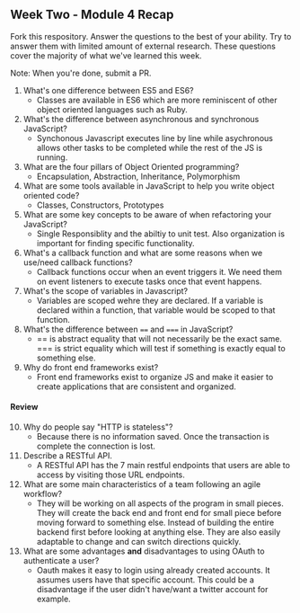 ## Week Two - Module 4 Recap

Fork this respository. Answer the questions to the best of your ability. Try to answer them with limited amount of external research. These questions cover the majority of what we've learned this week. 

Note: When you're done, submit a PR. 

1. What's one difference between ES5 and ES6?
    * Classes are available in ES6 which are more reminiscent of other object oriented languages such as Ruby. 
2. What's the difference between asynchronous and synchronous JavaScript? 
    * Synchonous Javascript executes line by line while asychronous allows other tasks to be completed while the rest of the JS is running.
3. What are the four pillars of Object Oriented programming?
    * Encapsulation, Abstraction, Inheritance, Polymorphism
4. What are some tools available in JavaScript to help you write object oriented code?
    * Classes, Constructors, Prototypes
5. What are some key concepts to be aware of when refactoring your JavaScript?
    * Single Responsiblity and the abiltiy to unit test. Also organization is important for finding specific functionality.
6. What's a callback function and what are some reasons when we use/need callback functions?
    * Callback functions occur when an event triggers it. We need them on event listeners to execute tasks once that event happens. 
7. What's the scope of variables in Javascript?
    * Variables are scoped wehre they are declared. If a variable is declared within a function, that variable would be scoped to that function.
8. What's the difference between `==` and `===` in JavaScript?
    * == is abstract equality that will not necessarily be the exact same. === is strict equality which will test if something is exactly equal to something else. 
9. Why do front end frameworks exist?
    * Front end frameworks exist to organize JS and make it easier to create applications that are consistent and organized. 
#### Review  

10. Why do people say "HTTP is stateless"?
    * Because there is no information saved. Once the transaction is complete the connection is lost. 
11. Describe a RESTful API.
    * A RESTful API has the 7 main restful endpoints that users are able to access by visiting those URL endpoints. 
12. What are some main characteristics of a team following an agile workflow?
    * They will be working on all aspects of the program in small pieces. They will create the back end and front end for small piece before moving forward to something else. Instead of building the entire backend first before looking at anything else. They are also easily adaptable to change and can switch directions quickly.
13. What are some advantages **and** disadvantages to using OAuth to authenticate a user?
    * Oauth makes it easy to login using already created accounts. It assumes users have that specific account. This could be a disadvantage if the user didn't have/want a twitter account for example.

